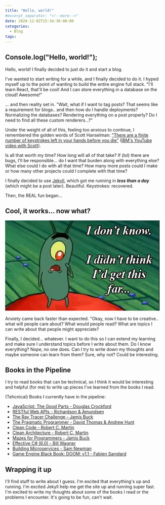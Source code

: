 ```yaml
---
title: "Hello, world!"
#excerpt_separator: "<!--more-->"
date: 2020-12-02T15:34:30-08:00
categories:
  - Blog
tags:
---
```


## Console.log("Hello, world!");
Hello, world! I finally decided to just do it and start a blog.

I've wanted to start writing for a while, and I finally decided to do it. I hyped myself up to the point of wanting to build the entire engine full stack. "I'll learn React, that'll be cool! And I can store everything in a database on the cloud! Awesome!" 

... and then reality set in.  "Wait, what if I want to tag posts? That seems like a requirement for blogs.. and then how do I handle deployments? Normalizing the databases? Rendering everything on a post properly? Do I need to find all these custom renderers...?"

Under the weight of all of this, feeling too anxious to continue, I remembered the golden words of Scott Hanselman: ["There are a finite number of keystrokes left in your hands before you die"](https://www.hanselman.com/blog/do-they-deserve-the-gift-of-your-keystrokes) ([IBM's YouTube video with Scott](https://www.youtube.com/watch?v=D_KtIHEGrmc)).

Is all that worth my time? How long will all of that take? If (lol) there are bugs, I'll be responsible... do I want that burden along with everything else? What else could I do with all that time? How many more posts could I make or how many other projects could I complete with that time?

I finally decided to use [Jekyll](https://jekyllrb.com/), which got me running in <b><i>less than a day</i></b> (which might be a post later). Beautiful. Keystrokes: recovered.

Then, the REAL fun began...

## Cool, it works... now what?
![image tooltip here](/assets/images/plankton-get-this-far.jpg)

Anxiety came back faster than expected. "Okay, now I have to be creative.. what will people care about? What would people read? What are topics I can write about that people might appreciate?

Finally, I decided... whatever. I want to do this so I can extend my learning and make sure I understand topics before I write about them. Do I know everything? Nope, no one does. Can I try to write down my thoughts and maybe someone can learn from them? Sure, why not? Could be interesting.

## Books in the Pipeline

I try to read books that can be technical, so I think it would be interesting and helpful (for me) to write up pieces I've learned from the books I read.  

(Tehcnical) Books I currently have in the pipeline:
- [JavaScript: The Good Parts - Douglas Crockford](https://www.amazon.com/JavaScript-Good-Parts-Douglas-Crockford/dp/0596517742)
- [RESTful Web APIs - Richardson & Amundsen](https://www.amazon.com/RESTful-Web-APIs-Services-Changing/dp/1449358063)
- [The Ray Tracer Challenge - Jamis Buck](https://www.amazon.com/Ray-Tracer-Challenge-Test-Driven-Renderer/dp/1680502719)
- [The Pragmatic Programmer - David Thomas & Andrew Hunt](https://www.amazon.com/Pragmatic-Programmer-journey-mastery-Anniversary/dp/0135957052)
- [Clean Code - Robert C. Martin](https://www.amazon.com/Clean-Code-Handbook-Software-Craftsmanship/dp/0132350882)
- [Clean Architecture - Robert C. Martin](https://www.amazon.com/Clean-Architecture-Craftsmans-Software-Structure/dp/0134494164)
- [Mazes for Programmers - Jamis Buck](https://www.amazon.com/Mazes-Programmers-Twisty-Little-Passages/dp/1680500554)
- [Effective C# (6.0) - Bill Wagner](https://www.amazon.com/Effective-Covers-Content-Update-Program/dp/0672337878)
- [Building Microservices - Sam Newman](https://www.amazon.com/Building-Microservices-Designing-Fine-Grained-Systems/dp/1491950358)
- [Game Engine Black Book: DOOM: v1.1 - Fabien Sanglard](https://www.amazon.com/Game-Engine-Black-Book-DOOM/dp/1099819776)

## Wrapping it up
I'll find stuff to write about I guess. I'm excited that everything's up and running. I'm excited Jekyll help me get the site up and running super fast. I'm excited to write my thoughts about some of the books I read or the problems I encounter. It's going to be fun, can't wait.